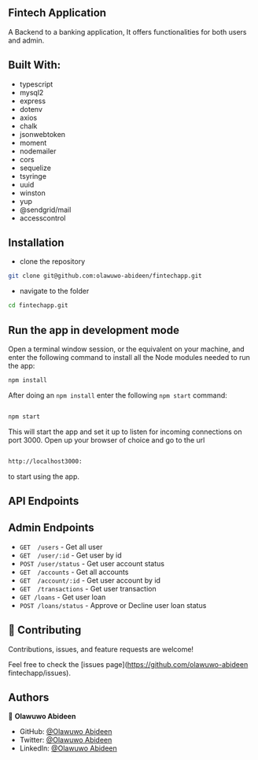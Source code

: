 ## Fintech Application

A Backend to a banking application, It offers functionalities for both users and admin.


## Built With:

- typescript
- mysql2
- express
- dotenv
- axios
- chalk
- jsonwebtoken
- moment
- nodemailer
- cors
- sequelize
- tsyringe
- uuid
- winston
- yup
- @sendgrid/mail
- accesscontrol


## Installation

- clone the repository

```sh
git clone git@github.com:olawuwo-abideen/fintechapp.git
```

- navigate to the folder

```sh
cd fintechapp.git
```

## Run the app in development mode

Open a terminal window session, or the equivalent on your machine, and enter the following command to install all the
Node modules needed to run the app:

```sh
npm install
```

After doing an `npm install` enter the following `npm start` command:

```sh

npm start

```

This will start the app and set it up to listen for incoming connections on port 3000. Open up your browser of choice
and go to the url

```sh

http://localhost3000:

```

to start using the app.

## API Endpoints

## Admin Endpoints

- `GET  /users` - Get all user 
- `GET  /user/:id` - Get user by id 
- `POST /user/status` - Get user account status
- `GET  /accounts` - Get all accounts
- `GET  /account/:id` - Get user account by id
- `GET  /transactions` - Get user transaction
- `GET /loans` - Get user loan
- `POST /loans/status` - Approve or Decline user loan status


## 🤝 Contributing

Contributions, issues, and feature requests are welcome!

Feel free to check the [issues page](https://github.com/olawuwo-abideen fintechapp/issues).

## Authors

👤 **Olawuwo Abideen**

- GitHub: [@Olawuwo Abideen](https://github.com/olawuwo-abideen)
- Twitter: [@Olawuwo Abideen](https://twitter.com/olawuwo_abideen)
- LinkedIn: [@Olawuwo Abideen](https://www.linkedin.com/in/olawuwo-abideen/)